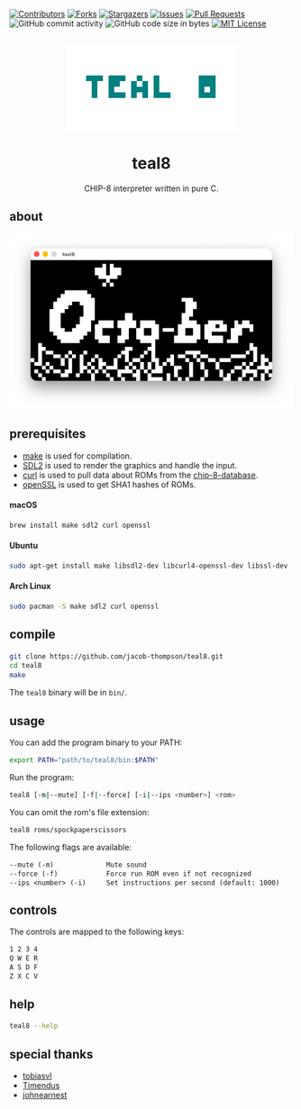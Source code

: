 [![Contributors][contributors-shield]][contributors-url]
[![Forks][forks-shield]][forks-url]
[![Stargazers][stars-shield]][stars-url]
[![Issues][issues-shield]][issues-url]
[![Pull Requests][pulls-shield]][pulls-url]
![GitHub commit activity](https://img.shields.io/github/commit-activity/y/jacob-thompson/teal8)
![GitHub code size in bytes](https://img.shields.io/github/languages/code-size/jacob-thompson/teal8)
[![MIT License][license-shield]][license-url]


<br />
<div align="center">

<a href="https://github.com/jacob-thompson/teal8">
<img src="resources/logo.png" alt="Logo">
</a>

<h1 align="center">teal8</h3>

<p align="center">
CHIP-8 interpreter written in pure C.
<br />
</p>

</div>

## about 

![screenshot](resources/screenshot.png)

## prerequisites

* [make](https://www.gnu.org/software/make/) is used for compilation.
* [SDL2](https://www.libsdl.org/) is used to render the graphics and handle the input.
* [curl](https://curl.se/) is used to pull data about ROMs from the [chip-8-database](https://github.com/chip-8/chip-8-database).
* [openSSL](https://www.openssl.org/) is used to get SHA1 hashes of ROMs.

#### macOS

```bash
brew install make sdl2 curl openssl
```

#### Ubuntu

```bash
sudo apt-get install make libsdl2-dev libcurl4-openssl-dev libssl-dev
```

#### Arch Linux

```bash
sudo pacman -S make sdl2 curl openssl
```

## compile

```bash
git clone https://github.com/jacob-thompson/teal8.git
cd teal8
make
```

The `teal8` binary will be in `bin/`.

## usage

You can add the program binary to your PATH:

```bash
export PATH="path/to/teal8/bin:$PATH"
```

Run the program:

```bash
teal8 [-m|--mute] [-f|--force] [-i|--ips <number>] <rom>
```

You can omit the rom's file extension:

```bash
teal8 roms/spockpaperscissors
```

The following flags are available:

```
--mute (-m)             Mute sound
--force (-f)            Force run ROM even if not recognized
--ips <number> (-i)     Set instructions per second (default: 1000)
```

## controls

The controls are mapped to the following keys:

```
1 2 3 4
Q W E R
A S D F
Z X C V
```

## help

```bash
teal8 --help
```

## special thanks

- [tobiasvl](https://tobiasvl.github.io/blog/write-a-chip-8-emulator/)
- [Timendus](https://github.com/Timendus/chip8-test-suite)
- [johnearnest](https://johnearnest.github.io/chip8Archive/)

[contributors-shield]: https://img.shields.io/github/contributors/jacob-thompson/teal8.svg?style=flat
[contributors-url]: https://github.com/jacob-thompson/teal8/graphs/contributors
[forks-shield]: https://img.shields.io/github/forks/jacob-thompson/teal8.svg?style=flat
[forks-url]: https://github.com/jacob-thompson/teal8/network/members
[stars-shield]: https://img.shields.io/github/stars/jacob-thompson/teal8.svg?style=flat
[stars-url]: https://github.com/jacob-thompson/teal8/stargazers
[issues-shield]: https://img.shields.io/github/issues/jacob-thompson/teal8.svg?style=flat
[issues-url]: https://github.com/jacob-thompson/teal8/issues
[pulls-shield]: https://img.shields.io/github/issues-pr/jacob-thompson/teal8
[pulls-url]: https://github.com/jacob-thompson/teal8/pulls
[license-shield]: https://img.shields.io/github/license/jacob-thompson/teal8.svg?style=flat
[license-url]: https://github.com/jacob-thompson/teal8/blob/main/LICENSE
